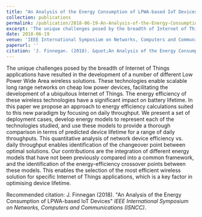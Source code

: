 ```yaml
---
title: "An Analysis of the Energy Consumption of LPWA-based IoT Devices"
collection: publications
permalink: /publication/2018-06-19-An-Analysis-of-the-Energy-Consumption-of-LPWA-based-IoT-Devices
excerpt: 'The unique challenges posed by the breadth of Internet of Things applications have resulted in the development of a number of different Low Power Wide Area wireless solutions. These technologies enable scalable long range networks on cheap low power devices, facilitating the development of a ubiquitous Internet of Things. The energy efficiency of these wireless technologies have a significant impact on battery lifetime. In this paper we propose an approach to energy efficiency calculations suited to this new paradigm by focusing on daily throughput. We present a set of deployment cases, develop energy models to represent each of the technologies studied, and use these models to provide a thorough comparison in terms of predicted device lifetime for a range of daily throughputs. This quantitative analysis of network device efficiency vs. daily throughput enables identification of the changeover point between optimal solutions. Our contributions are the integration of different energy models that have not been previously compared into a common framework, and the identification of the energy-efficiency crossover points between these models. This enables the selection of the most efficient wireless solution for specific Internet of Things applications, which is a key factor in optimising device lifetime.'
date: 2018-06-19
venue: 'IEEE International Symposium on Networks, Computers and Communications (ISNCC) (to be presented)'
paperurl: ''
citation: 'J. Finnegan. (2018). &quot;An Analysis of the Energy Consumption of LPWA-based IoT Devices&quot; <i>IEEE International Symposium on Networks, Computers and Communications (ISNCC)</i>.'
---
```

The unique challenges posed by the breadth of Internet of Things applications have resulted in the development of a number of different Low Power Wide Area wireless solutions. These technologies enable scalable long range networks on cheap low power devices, facilitating the development of a ubiquitous Internet of Things. The energy efficiency of these wireless technologies have a significant impact on battery lifetime. In this paper we propose an approach to energy efficiency calculations suited to this new paradigm by focusing on daily throughput. We present a set of deployment cases, develop energy models to represent each of the technologies studied, and use these models to provide a thorough comparison in terms of predicted device lifetime for a range of daily throughputs. This quantitative analysis of network device efficiency vs. daily throughput enables identification of the changeover point between optimal solutions. Our contributions are the integration of different energy models that have not been previously compared into a common framework, and the identification of the energy-efficiency crossover points between these models. This enables the selection of the most efficient wireless solution for specific Internet of Things applications, which is a key factor in optimising device lifetime.

Recommended citation: J. Finnegan (2018). "An Analysis of the Energy Consumption of LPWA-based IoT Devices" <i>IEEE International Symposium on Networks, Computers and Communications (ISNCC)</i>.

